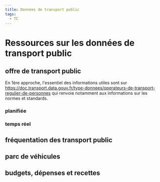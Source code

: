 ```yaml
---
title: Données de transport public 
tags:
  - TC
---
```


# Ressources sur les données de transport public


## offre de transport public
En 1ère approche, l'essentiel des informations utiles sont sur https://doc.transport.data.gouv.fr/type-donnees/operateurs-de-transport-regulier-de-personnes 
qui renvoie notamment aux informations sur les normes et standards.


### planifiée

### temps réel

## fréquentation des transport public

## parc de véhicules

## budgets, dépenses et recettes 


